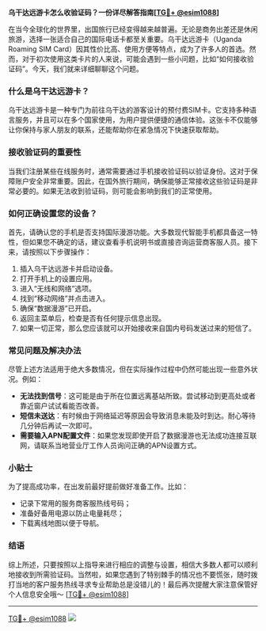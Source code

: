 **乌干达远游卡怎么收验证码？一份详尽解答指南[[TG💪+ @esim1088](https://t.me/s/esim1088)]**

在当今全球化的世界里，出国旅行已经变得越来越普遍。无论是商务出差还是休闲旅游，选择一张适合自己的国际电话卡都至关重要。乌干达远游卡（Uganda Roaming SIM Card）因其性价比高、使用方便等特点，成为了许多人的首选。然而，对于初次使用这类卡片的人来说，可能会遇到一些小问题，比如“如何接收验证码”。今天，我们就来详细聊聊这个问题。

### 什么是乌干达远游卡？

乌干达远游卡是一种专门为前往乌干达的游客设计的预付费SIM卡。它支持多种语言服务，并且可以在多个国家使用，为用户提供便捷的通信体验。这张卡不仅能够让你保持与家人朋友的联系，还能帮助你在紧急情况下快速获取帮助。

### 接收验证码的重要性

当我们注册某些在线服务时，通常需要通过手机接收验证码以验证身份。这对于保障账户安全非常重要。因此，在国外旅行期间，确保能够正常接收这些验证码是非常必要的。如果无法收到验证码，则可能会影响到我们的正常使用。

### 如何正确设置您的设备？

首先，请确认您的手机是否支持国际漫游功能。大多数现代智能手机都具备这一特性，但如果您不确定的话，建议查看手机说明书或直接咨询运营商客服人员。接下来，请按照以下步骤操作：

1. 插入乌干达远游卡并启动设备。
2. 打开手机上的设置应用。
3. 进入“无线和网络”选项。
4. 找到“移动网络”并点击进入。
5. 确保“数据漫游”已开启。
6. 返回主菜单后，检查是否有任何提示信息出现。
7. 如果一切正常，那么您应该就可以开始接收来自国内号码发送过来的短信了。

### 常见问题及解决办法

尽管上述方法适用于绝大多数情况，但在实际操作过程中仍然可能出现一些意外状况。例如：

- **无法找到信号**：这可能是由于所在位置远离基站所致。尝试移动到更高处或者靠近窗户试试看能否改善。
- **短信未送达**：有时候由于网络延迟等原因会导致消息未能及时到达。耐心等待几分钟后再试一次即可。
- **需要输入APN配置文件**：如果您发现即使开启了数据漫游也无法成功连接互联网，请联系当地营业厅工作人员询问正确的APN设置方式。

### 小贴士

为了提高成功率，在出发前最好提前做好准备工作。比如：
- 记录下常用的服务商客服热线号码；
- 准备好备用电源以防止电量耗尽；
- 下载离线地图以便于导航。

### 结语

综上所述，只要按照以上指导来进行相应的调整与设置，相信大多数人都可以顺利地接收到所需验证码。当然啦，如果您遇到了特别棘手的情况也不要慌张，随时拨打当地的客户服务热线寻求专业帮助总是没错儿的！最后再次提醒大家注意保管好个人信息安全哦～ [[TG💪+ @esim1088](https://t.me/s/esim1088)]

---

[TG💪+ @esim1088](https://t.me/s/esim1088) ![](https://i.postimg.cc/4NQfJmqS/Snipaste-2025-05-13-00-14-12.png)